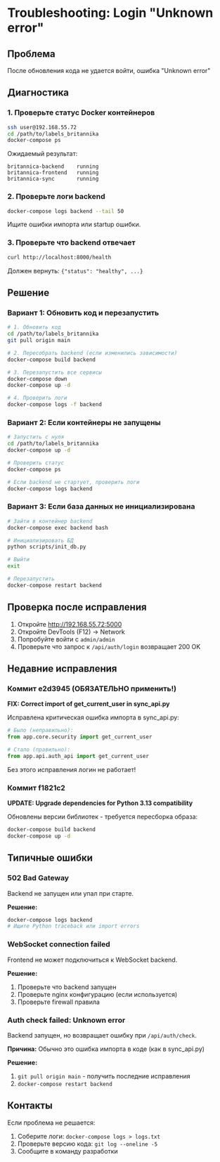 # Troubleshooting: Login "Unknown error"

## Проблема
После обновления кода не удается войти, ошибка "Unknown error"

## Диагностика

### 1. Проверьте статус Docker контейнеров

```bash
ssh user@192.168.55.72
cd /path/to/labels_britannika
docker-compose ps
```

Ожидаемый результат:
```
britannica-backend    running
britannica-frontend   running
britannica-sync       running
```

### 2. Проверьте логи backend

```bash
docker-compose logs backend --tail 50
```

Ищите ошибки импорта или startup ошибки.

### 3. Проверьте что backend отвечает

```bash
curl http://localhost:8000/health
```

Должен вернуть: `{"status": "healthy", ...}`

## Решение

### Вариант 1: Обновить код и перезапустить

```bash
# 1. Обновить код
cd /path/to/labels_britannika
git pull origin main

# 2. Пересобрать backend (если изменились зависимости)
docker-compose build backend

# 3. Перезапустить все сервисы
docker-compose down
docker-compose up -d

# 4. Проверить логи
docker-compose logs -f backend
```

### Вариант 2: Если контейнеры не запущены

```bash
# Запустить с нуля
cd /path/to/labels_britannika
docker-compose up -d

# Проверить статус
docker-compose ps

# Если backend не стартует, проверить логи
docker-compose logs backend
```

### Вариант 3: Если база данных не инициализирована

```bash
# Зайти в контейнер backend
docker-compose exec backend bash

# Инициализировать БД
python scripts/init_db.py

# Выйти
exit

# Перезапустить
docker-compose restart backend
```

## Проверка после исправления

1. Откройте http://192.168.55.72:5000
2. Откройте DevTools (F12) → Network
3. Попробуйте войти с `admin/admin`
4. Проверьте что запрос к `/api/auth/login` возвращает 200 OK

## Недавние исправления

### Коммит e2d3945 (ОБЯЗАТЕЛЬНО применить!)
**FIX: Correct import of get_current_user in sync_api.py**

Исправлена критическая ошибка импорта в sync_api.py:
```python
# Было (неправильно):
from app.core.security import get_current_user

# Стало (правильно):
from app.api.auth_api import get_current_user
```

Без этого исправления логин не работает!

### Коммит f1821c2
**UPDATE: Upgrade dependencies for Python 3.13 compatibility**

Обновлены версии библиотек - требуется пересборка образа:
```bash
docker-compose build backend
docker-compose up -d
```

## Типичные ошибки

### 502 Bad Gateway
Backend не запущен или упал при старте.

**Решение:**
```bash
docker-compose logs backend
# Ищите Python traceback или import errors
```

### WebSocket connection failed
Frontend не может подключиться к WebSocket backend.

**Решение:**
1. Проверьте что backend запущен
2. Проверьте nginx конфигурацию (если используется)
3. Проверьте firewall правила

### Auth check failed: Unknown error
Backend запущен, но возвращает ошибку при `/api/auth/check`.

**Причина:** Обычно это ошибка импорта в коде (как в sync_api.py)

**Решение:**
1. `git pull origin main` - получить последние исправления
2. `docker-compose restart backend`

## Контакты

Если проблема не решается:
1. Соберите логи: `docker-compose logs > logs.txt`
2. Проверьте версию кода: `git log --oneline -5`
3. Сообщите в команду разработки

